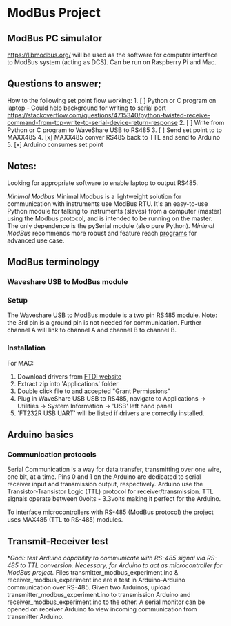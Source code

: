 # ModBus Project

## ModBus PC simulator 
https://libmodbus.org/ will be used as the software for computer interface to ModBus system (acting as DCS). Can be run on Raspberry Pi and Mac.

## Questions to answer;
How to the following set point flow working: 
    1. [ ] Python or C program on laptop
        - Could help background for writing to serial port https://stackoverflow.com/questions/4715340/python-twisted-receive-command-from-tcp-write-to-serial-device-return-response
    2. [ ] Write from Python or C program to WaveShare USB to RS485
    3. [ ] Send set point to to MAXX485 
    4. [x] MAXX485 conver RS485 back to TTL and send to Arduino 
    5. [x] Arduino consumes set point

## Notes: 
Looking for appropriate software to enable laptop to output RS485. 

*Minimal Modbus*
Minimal Modbus is a lightweight solution for communication with instruments use ModBus RTU. It's an easy-to-use Python module for talking to instruments (slaves) from a computer (master) using the Modbus protocol, and is intended to be running on the master. The only dependence is the pySerial module (also pure Python). 
*Minimal ModBus* recommends more robust and feature reach [programs](https://minimalmodbus.readthedocs.io/en/stable/related.html) for advanced use case.

## ModBus terminology


### Waveshare USB to ModBus module

### Setup
The Waveshare USB to ModBus module is a two pin RS485 module. Note: the 3rd pin is a ground pin is not needed for communication. Further channel A will link to channel A and channel B to channel B.

### Installation
For MAC:
1. Download drivers from [FTDI website](https://ftdichip.com/drivers/vcp-drivers/)
2. Extract zip into 'Applications' folder
3. Double click file to and accepted "Grant Permissions" 
4. Plug in WaveShare USB USB to RS485, navigate to Applications -> Utilities -> System Information -> 'USB' left hand panel
5. 'FT232R USB UART' will be listed if drivers are correctly installed. 

## Arduino basics

### Communication protocols
Serial Communication is a way for data transfer, transmitting over one wire, one bit, at a time. Pins 0 and 1 on the Arduino are dedicated to serial receiver input and transmission output, respectively. Arduino use the Transistor-Transistor Logic (TTL) protocol for receiver/transmission. TTL signals operate between 0volts - 3.3volts making it perfect for the Arduino. 

To interface microcontrollers with RS-485 (ModBus protocol) the project uses MAX485 (TTL to RS-485) modules.


## Transmit-Receiver test
**Goal: test Arduino capability to communicate with RS-485 signal via RS-485 to TTL conversion. Necessary, for  Arduino to act as microcontroller for ModBus project.*
Files transmitter_modbus_experiment.ino & receiver_modbus_experiment.ino are a test in Arduino-Arduino communication over RS-485. Given two Arduinos, upload transmitter_modbus_experiment.ino to transmission Arduino and receiver_modbus_experiment.ino to the other. A serial monitor can be opened on receiver Arduino to view incoming communication from transmitter Arduino.
